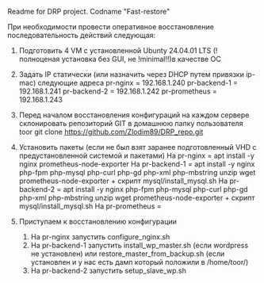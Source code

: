 Readme for DRP project.
Codname "Fast-restore"

При необходимости провести оперативное восстановление последовательность действий следующая:

1) Подготовить 4 VM с установленной Ubunty 24.04.01 LTS (!полноценая установка без GUI, не !minimal!!)в качестве ОС
   
2) Задать IP статически (или назначить через DHCP путем привязки ip-mac) следующие адреса
   pr-nginx = 192.168.1.240
   pr-backend-1 = 192.168.1.241
   pr-backend-2 = 192.168.1.242
   pr-prometheus = 192.168.1.243

3) Перед началом восстановления конфигураций  на каждом сервере склонировать репозиторий GIT в домашнюю папку пользователя toor
   git clone https://github.com/Zlodim89/DRP_repo.git
   
4) Установить пакеты (если не был взят заранее подготовленный VHD с предустановленной системой и пакетами)
   На pr-nginx = apt install -y nginx prometheus-node-exporter
   На pr-backend-1 = apt install -y  nginx php-fpm php-mysql php-curl php-gd php-xml php-mbstring unzip wget prometheus-node-exporter + скрипт mysql/install_mysql.sh
   На pr-backend-2 = apt install -y  nginx php-fpm php-mysql php-curl php-gd php-xml php-mbstring unzip wget prometheus-node-exporter + скрипт mysql/install_mysql.sh 
   На pr-prometheus = 
   
5) Приступаем к восстановлению конфигурации
   1. На pr-nginx запустить configure_nginx.sh
   2. На pr-backend-1 запустить install_wp_master.sh (если wordpress не установлен) или restore_master_from_backup.sh (если установлен и у нас есть дамп который положили в /home/toor/)
   3. На pr-backend-2 запустить setup_slave_wp.sh
